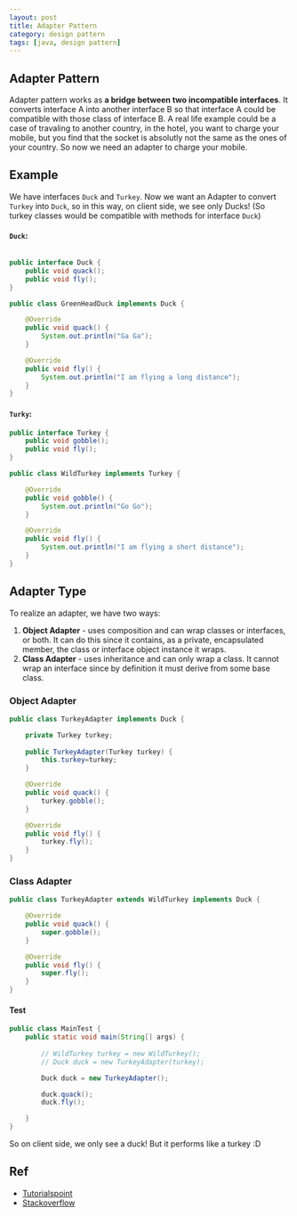 ```yaml
---
layout: post
title: Adapter Pattern
category: design pattern
tags: [java, design pattern]
---
```


## Adapter Pattern

Adapter pattern works as **a bridge between two incompatible interfaces**. It converts interface A into another interface B so that interface A could be compatible with those class of interface B. A real life example could be a case of travaling to another country, in the hotel, you want to charge your mobile, but you find that the socket is absolutly not the same as the ones of your country. So now we need an adapter to charge your mobile.

## Example

We have interfaces `Duck` and `Turkey`. Now we want an Adapter to convert `Turkey` into `Duck`, so in this way, on client side, we see only Ducks! (So turkey classes would be compatible with methods for interface `Duck`)

#### `Duck`:

```java

public interface Duck {
	public void quack();
	public void fly();
}

public class GreenHeadDuck implements Duck {

	@Override
	public void quack() {
		System.out.println("Ga Ga");
	}

	@Override
	public void fly() {
		System.out.println("I am flying a long distance");
	}
}
```

#### `Turky`:

```java
public interface Turkey {
	public void gobble();
	public void fly();
}

public class WildTurkey implements Turkey {

	@Override
	public void gobble() {
		System.out.println("Go Go");
	}

	@Override
	public void fly() {
		System.out.println("I am flying a short distance");
	}
}
```

## Adapter Type
To realize an adapter, we have two ways:

1. **Object Adapter** - uses composition and can wrap classes or interfaces, or both. It can do this since it contains, as a private, encapsulated member, the class or interface object instance it wraps.
2. **Class Adapter** - uses inheritance and can only wrap a class. It cannot wrap an interface since by definition it must derive from some base class.

### Object Adapter

```java
public class TurkeyAdapter implements Duck {

	private Turkey turkey;
	
	public TurkeyAdapter(Turkey turkey) {
		this.turkey=turkey;
	}

	@Override
	public void quack() {
		turkey.gobble();
	}

	@Override
	public void fly() {
		turkey.fly();
	}
}
```

### Class Adapter

```java
public class TurkeyAdapter extends WildTurkey implements Duck {

	@Override
	public void quack() {
		super.gobble();
	}

	@Override
	public void fly() {
		super.fly();
	}
}
```

#### Test

```java
public class MainTest {
	public static void main(String[] args) {
		
		// WildTurkey turkey = new WildTurkey();
		// Duck duck = new TurkeyAdapter(turkey);

		Duck duck = new TurkeyAdapter();

		duck.quack();
		duck.fly();

	}
}
```

So on client side, we only see a duck! But it performs like a turkey :D

## Ref
- [Tutorialspoint](http://www.tutorialspoint.com/design_pattern/adapter_pattern.htm)
- [Stackoverflow](http://stackoverflow.com/questions/5467005/adapter-pattern-class-adapter-vs-object-adapter)